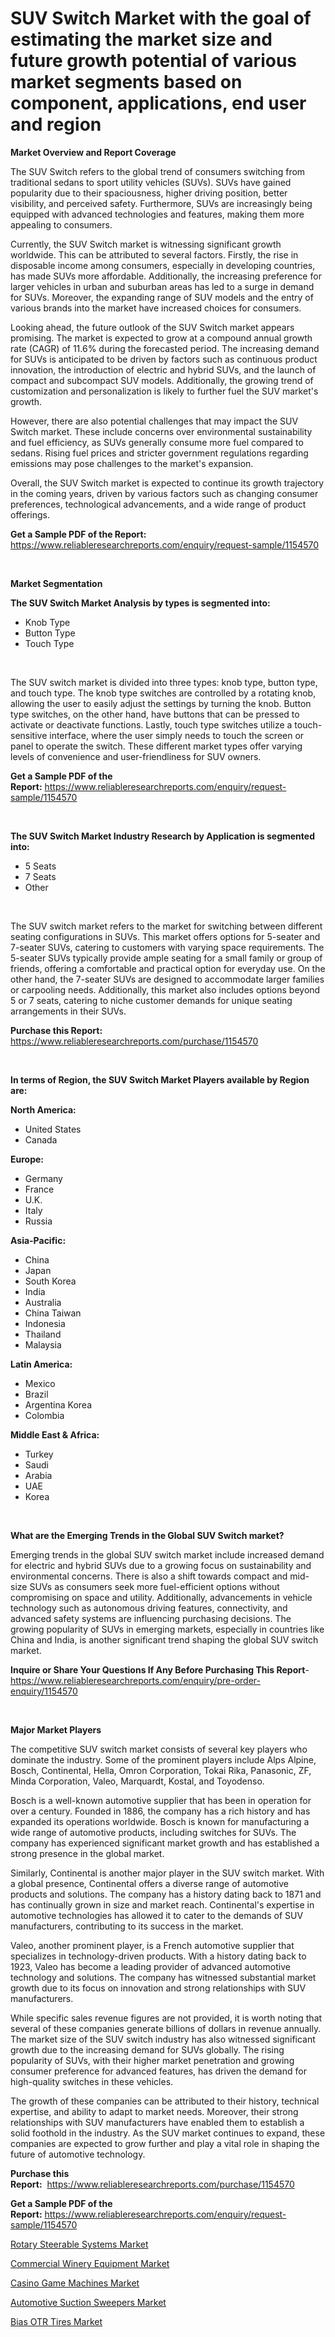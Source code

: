 <p><h1>SUV Switch Market with the goal of estimating the market size and future growth potential of various market segments based on component, applications, end user and region</h1></p><p><strong>Market Overview and Report Coverage</strong></p>
<p><p>The SUV Switch refers to the global trend of consumers switching from traditional sedans to sport utility vehicles (SUVs). SUVs have gained popularity due to their spaciousness, higher driving position, better visibility, and perceived safety. Furthermore, SUVs are increasingly being equipped with advanced technologies and features, making them more appealing to consumers.</p><p>Currently, the SUV Switch market is witnessing significant growth worldwide. This can be attributed to several factors. Firstly, the rise in disposable income among consumers, especially in developing countries, has made SUVs more affordable. Additionally, the increasing preference for larger vehicles in urban and suburban areas has led to a surge in demand for SUVs. Moreover, the expanding range of SUV models and the entry of various brands into the market have increased choices for consumers.</p><p>Looking ahead, the future outlook of the SUV Switch market appears promising. The market is expected to grow at a compound annual growth rate (CAGR) of 11.6% during the forecasted period. The increasing demand for SUVs is anticipated to be driven by factors such as continuous product innovation, the introduction of electric and hybrid SUVs, and the launch of compact and subcompact SUV models. Additionally, the growing trend of customization and personalization is likely to further fuel the SUV market's growth.</p><p>However, there are also potential challenges that may impact the SUV Switch market. These include concerns over environmental sustainability and fuel efficiency, as SUVs generally consume more fuel compared to sedans. Rising fuel prices and stricter government regulations regarding emissions may pose challenges to the market's expansion.</p><p>Overall, the SUV Switch market is expected to continue its growth trajectory in the coming years, driven by various factors such as changing consumer preferences, technological advancements, and a wide range of product offerings.</p></p>
<p><strong>Get a Sample PDF of the Report:</strong> <a href="https://www.reliableresearchreports.com/enquiry/request-sample/1154570">https://www.reliableresearchreports.com/enquiry/request-sample/1154570</a></p>
<p>&nbsp;</p>
<p><strong>Market Segmentation</strong></p>
<p><strong>The SUV Switch Market Analysis by types is segmented into:</strong></p>
<p><ul><li>Knob Type</li><li>Button Type</li><li>Touch Type</li></ul></p>
<p>&nbsp;</p>
<p><p>The SUV switch market is divided into three types: knob type, button type, and touch type. The knob type switches are controlled by a rotating knob, allowing the user to easily adjust the settings by turning the knob. Button type switches, on the other hand, have buttons that can be pressed to activate or deactivate functions. Lastly, touch type switches utilize a touch-sensitive interface, where the user simply needs to touch the screen or panel to operate the switch. These different market types offer varying levels of convenience and user-friendliness for SUV owners.</p></p>
<p><strong>Get a Sample PDF of the Report:</strong>&nbsp;<a href="https://www.reliableresearchreports.com/enquiry/request-sample/1154570">https://www.reliableresearchreports.com/enquiry/request-sample/1154570</a></p>
<p>&nbsp;</p>
<p><strong>The SUV Switch Market Industry Research by Application is segmented into:</strong></p>
<p><ul><li>5 Seats</li><li>7 Seats</li><li>Other</li></ul></p>
<p>&nbsp;</p>
<p><p>The SUV switch market refers to the market for switching between different seating configurations in SUVs. This market offers options for 5-seater and 7-seater SUVs, catering to customers with varying space requirements. The 5-seater SUVs typically provide ample seating for a small family or group of friends, offering a comfortable and practical option for everyday use. On the other hand, the 7-seater SUVs are designed to accommodate larger families or carpooling needs. Additionally, this market also includes options beyond 5 or 7 seats, catering to niche customer demands for unique seating arrangements in their SUVs.</p></p>
<p><strong>Purchase this Report:</strong>&nbsp; <a href="https://www.reliableresearchreports.com/purchase/1154570">https://www.reliableresearchreports.com/purchase/1154570</a></p>
<p>&nbsp;</p>
<p><strong>In terms of Region, the SUV Switch Market Players available by Region are:</strong></p>
<p>
    <p> <strong> North America: </strong>
        <ul>
            <li>United States</li>
            <li>Canada</li>
        </ul>
        </p> 
    <p> <strong> Europe: </strong>
        <ul>
            <li>Germany</li>
            <li>France</li>
            <li>U.K.</li>
            <li>Italy</li>
            <li>Russia</li>
        </ul>
        </p> 
    <p> <strong> Asia-Pacific: </strong>
        <ul>
            <li>China</li>
            <li>Japan</li>
            <li>South Korea</li>
            <li>India</li>
            <li>Australia</li>
            <li>China Taiwan</li>
            <li>Indonesia</li>
            <li>Thailand</li>
            <li>Malaysia</li>
        </ul>
        </p> 
    <p> <strong> Latin America: </strong>
        <ul>
            <li>Mexico</li>
            <li>Brazil</li>
            <li>Argentina Korea</li>
            <li>Colombia</li>
        </ul>
        </p> 
    <p> <strong> Middle East & Africa: </strong>
        <ul>
            <li>Turkey</li>
            <li>Saudi</li>
            <li>Arabia</li>
            <li>UAE</li>
            <li>Korea</li>
        </ul>
    </p>
    </p>
<p>&nbsp;</p>
<p><strong>What are the Emerging Trends in the Global SUV Switch market?</strong></p>
<p><p>Emerging trends in the global SUV switch market include increased demand for electric and hybrid SUVs due to a growing focus on sustainability and environmental concerns. There is also a shift towards compact and mid-size SUVs as consumers seek more fuel-efficient options without compromising on space and utility. Additionally, advancements in vehicle technology such as autonomous driving features, connectivity, and advanced safety systems are influencing purchasing decisions. The growing popularity of SUVs in emerging markets, especially in countries like China and India, is another significant trend shaping the global SUV switch market.</p></p>
<p><strong>Inquire or Share Your Questions If Any Before Purchasing This Report</strong>- <a href="https://www.reliableresearchreports.com/enquiry/pre-order-enquiry/1154570">https://www.reliableresearchreports.com/enquiry/pre-order-enquiry/1154570</a></p>
<p>&nbsp;</p>
<p><strong>Major Market Players</strong></p>
<p><p>The competitive SUV switch market consists of several key players who dominate the industry. Some of the prominent players include Alps Alpine, Bosch, Continental, Hella, Omron Corporation, Tokai Rika, Panasonic, ZF, Minda Corporation, Valeo, Marquardt, Kostal, and Toyodenso.</p><p>Bosch is a well-known automotive supplier that has been in operation for over a century. Founded in 1886, the company has a rich history and has expanded its operations worldwide. Bosch is known for manufacturing a wide range of automotive products, including switches for SUVs. The company has experienced significant market growth and has established a strong presence in the global market.</p><p>Similarly, Continental is another major player in the SUV switch market. With a global presence, Continental offers a diverse range of automotive products and solutions. The company has a history dating back to 1871 and has continually grown in size and market reach. Continental's expertise in automotive technologies has allowed it to cater to the demands of SUV manufacturers, contributing to its success in the market.</p><p>Valeo, another prominent player, is a French automotive supplier that specializes in technology-driven products. With a history dating back to 1923, Valeo has become a leading provider of advanced automotive technology and solutions. The company has witnessed substantial market growth due to its focus on innovation and strong relationships with SUV manufacturers.</p><p>While specific sales revenue figures are not provided, it is worth noting that several of these companies generate billions of dollars in revenue annually. The market size of the SUV switch industry has also witnessed significant growth due to the increasing demand for SUVs globally. The rising popularity of SUVs, with their higher market penetration and growing consumer preference for advanced features, has driven the demand for high-quality switches in these vehicles.</p><p>The growth of these companies can be attributed to their history, technical expertise, and ability to adapt to market needs. Moreover, their strong relationships with SUV manufacturers have enabled them to establish a solid foothold in the industry. As the SUV market continues to expand, these companies are expected to grow further and play a vital role in shaping the future of automotive technology.</p></p>
<p><strong>Purchase this Report:</strong>&nbsp;&nbsp;<a href="https://www.reliableresearchreports.com/purchase/1154570">https://www.reliableresearchreports.com/purchase/1154570</a></p>
<p></p>
<p><strong>Get a Sample PDF of the Report:</strong>&nbsp;<a href="https://www.reliableresearchreports.com/enquiry/request-sample/1154570">https://www.reliableresearchreports.com/enquiry/request-sample/1154570</a></p>
<p><p><a href="https://medium.com/@klebogdani/rotary-steerable-systems-market-size-and-market-trends-complete-industry-overview-2023-to-2030-b758040578d3">Rotary Steerable Systems Market</a></p><p><a href="https://www.linkedin.com/pulse/commercial-winery-equipment-market-challenges-opportunities-hyv2e/">Commercial Winery Equipment Market</a></p><p><a href="https://www.linkedin.com/pulse/casino-game-machines-market-size-share-global-analysis-kvfpe/">Casino Game Machines Market</a></p><p><a href="https://github.com/kipkeeva/Market-Research-Report-List-1/blob/main/automotive-suction-sweepers-market.md">Automotive Suction Sweepers Market</a></p><p><a href="https://github.com/kuntayevaz/Market-Research-Report-List-1/blob/main/bias-otr-tires-market.md">Bias OTR Tires Market</a></p></p>